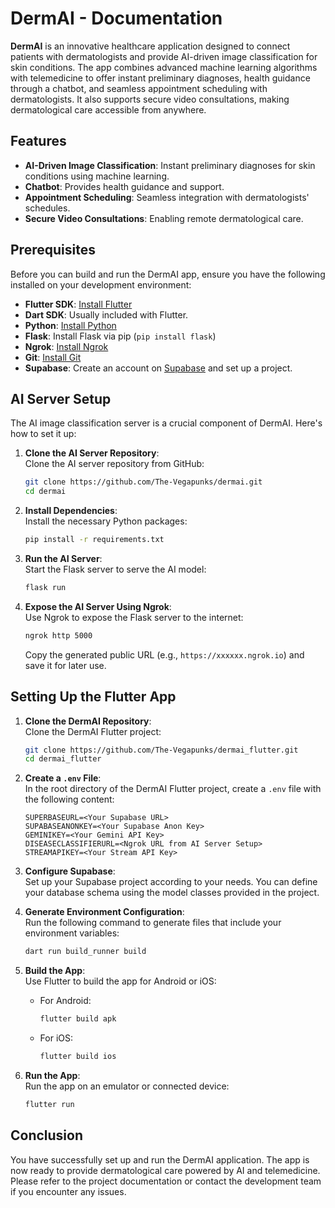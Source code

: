 # DermAI - Documentation

**DermAI** is an innovative healthcare application designed to connect patients with dermatologists and provide AI-driven image classification for skin conditions. The app combines advanced machine learning algorithms with telemedicine to offer instant preliminary diagnoses, health guidance through a chatbot, and seamless appointment scheduling with dermatologists. It also supports secure video consultations, making dermatological care accessible from anywhere.

## Features
- **AI-Driven Image Classification**: Instant preliminary diagnoses for skin conditions using machine learning.
- **Chatbot**: Provides health guidance and support.
- **Appointment Scheduling**: Seamless integration with dermatologists' schedules.
- **Secure Video Consultations**: Enabling remote dermatological care.
  
## Prerequisites

Before you can build and run the DermAI app, ensure you have the following installed on your development environment:

- **Flutter SDK**: [Install Flutter](https://flutter.dev/docs/get-started/install)
- **Dart SDK**: Usually included with Flutter.
- **Python**: [Install Python](https://www.python.org/downloads/)
- **Flask**: Install Flask via pip (`pip install flask`)
- **Ngrok**: [Install Ngrok](https://ngrok.com/download)
- **Git**: [Install Git](https://git-scm.com/downloads)
- **Supabase**: Create an account on [Supabase](https://supabase.io/) and set up a project.
  
## AI Server Setup

The AI image classification server is a crucial component of DermAI. Here's how to set it up:

1. **Clone the AI Server Repository**:  
   Clone the AI server repository from GitHub:
   ```bash
   git clone https://github.com/The-Vegapunks/dermai.git
   cd dermai
   ```

2. **Install Dependencies**:  
   Install the necessary Python packages:
   ```bash
   pip install -r requirements.txt
   ```

3. **Run the AI Server**:  
   Start the Flask server to serve the AI model:
   ```bash
   flask run
   ```

4. **Expose the AI Server Using Ngrok**:  
   Use Ngrok to expose the Flask server to the internet:
   ```bash
   ngrok http 5000
   ```
   Copy the generated public URL (e.g., `https://xxxxxx.ngrok.io`) and save it for later use.

## Setting Up the Flutter App

1. **Clone the DermAI Repository**:  
   Clone the DermAI Flutter project:
   ```bash
   git clone https://github.com/The-Vegapunks/dermai_flutter.git
   cd dermai_flutter
   ```

2. **Create a `.env` File**:  
   In the root directory of the DermAI Flutter project, create a `.env` file with the following content:
   ```
   SUPERBASEURL=<Your Supabase URL>
   SUPABASEANONKEY=<Your Supabase Anon Key>
   GEMINIKEY=<Your Gemini API Key>
   DISEASECLASSIFIERURL=<Ngrok URL from AI Server Setup>
   STREAMAPIKEY=<Your Stream API Key>
   ```

3. **Configure Supabase**:  
   Set up your Supabase project according to your needs. You can define your database schema using the model classes provided in the project.

4. **Generate Environment Configuration**:  
   Run the following command to generate files that include your environment variables:
   ```bash
   dart run build_runner build
   ```

5. **Build the App**:  
   Use Flutter to build the app for Android or iOS:
   - For Android:
     ```bash
     flutter build apk
     ```
   - For iOS:
     ```bash
     flutter build ios
     ```

6. **Run the App**:  
   Run the app on an emulator or connected device:
   ```bash
   flutter run
   ```

## Conclusion

You have successfully set up and run the DermAI application. The app is now ready to provide dermatological care powered by AI and telemedicine. Please refer to the project documentation or contact the development team if you encounter any issues.
